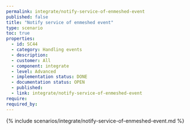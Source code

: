 ```yaml
---
permalink: integrate/notify-service-of-enmeshed-event
published: false
title: "Notify service of enmeshed event"
type: scenario
toc: true
properties:
  - id: SC44
  - category: Handling events
  - description:
  - customer: All
  - component: integrate
  - level: Advanced
  - implementation status: DONE
  - documentation status: OPEN
  - published:
  - link: integrate/notify-service-of-enmeshed-event
require:
required_by:
---
```


{% include scenarios/integrate/notify-service-of-enmeshed-event.md %}

